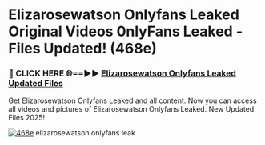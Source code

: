 # Elizarosewatson Onlyfans Leaked Original Videos 0nlyFans Leaked - Files Updated! (468e)

<h3>🔴 CLICK HERE 🌐==►► <a href="https://tinyurl.com/2wckxsce" rel="nofollow">Elizarosewatson Onlyfans Leaked Updated Files</a></h3>

Get Elizarosewatson Onlyfans Leaked and all content. Now you can access all videos and pictures of Elizarosewatson Onlyfans Leaked. New Updated Files 2025!

[![468e](https://i.imgur.com/AFduVYN.gif)](https://tinyurl.com/2wckxsce)
elizarosewatson onlyfans leak